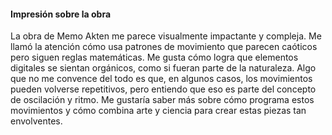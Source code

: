 #### Impresión sobre la obra

La obra de Memo Akten me parece visualmente impactante y compleja. Me llamó la atención cómo usa patrones de movimiento que parecen caóticos pero siguen reglas matemáticas. Me gusta cómo logra que elementos digitales se sientan orgánicos, como si fueran parte de la naturaleza. Algo que no me convence del todo es que, en algunos casos, los movimientos pueden volverse repetitivos, pero entiendo que eso es parte del concepto de oscilación y ritmo. Me gustaría saber más sobre cómo programa estos movimientos y cómo combina arte y ciencia para crear estas piezas tan envolventes.
